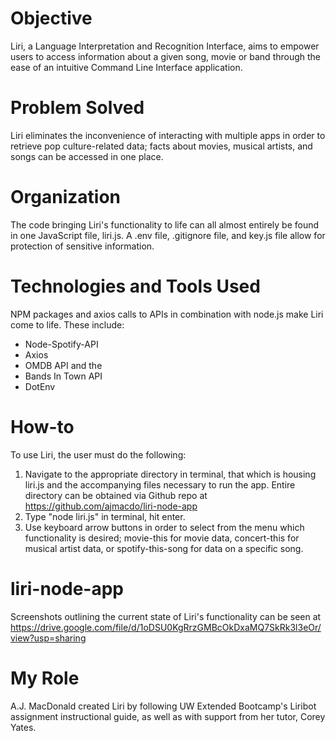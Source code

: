 
# Objective
Liri, a Language Interpretation and Recognition Interface, aims to empower users to access information about a given song, movie or band through the ease of an intuitive Command Line Interface application.


# Problem Solved
Liri eliminates the inconvenience of interacting with multiple apps in order to retrieve pop culture-related data; facts about movies, musical artists, and songs can be accessed in one place.


# Organization
The code bringing Liri's functionality to life can all almost entirely be found in one JavaScript file, liri.js. A .env file, .gitignore file, and key.js file allow for protection of sensitive information.


# Technologies and Tools Used
NPM packages and axios calls to APIs in combination with node.js make Liri come to life. These include:
- Node-Spotify-API
- Axios
- OMDB API and the 
- Bands In Town API
- DotEnv


# How-to
To use Liri, the user must do the following:
1. Navigate to the appropriate directory in terminal, that which is housing liri.js and the accompanying files necessary to run the app. Entire directory can be obtained via Github repo at https://github.com/ajmacdo/liri-node-app 
2. Type "node liri.js" in terminal, hit enter.
3. Use keyboard arrow buttons in order to select from the menu which functionality is desired; movie-this for movie data, concert-this for musical artist data, or spotify-this-song for data on a specific song.


# liri-node-app
Screenshots outlining the current state of Liri's functionality can be seen at https://drive.google.com/file/d/1oDSU0KgRrzGMBcOkDxaMQ7SkRk3l3eOr/view?usp=sharing


# My Role   
A.J. MacDonald created Liri by following UW Extended Bootcamp's Liribot assignment instructional guide, as well as with support from her tutor, Corey Yates.


